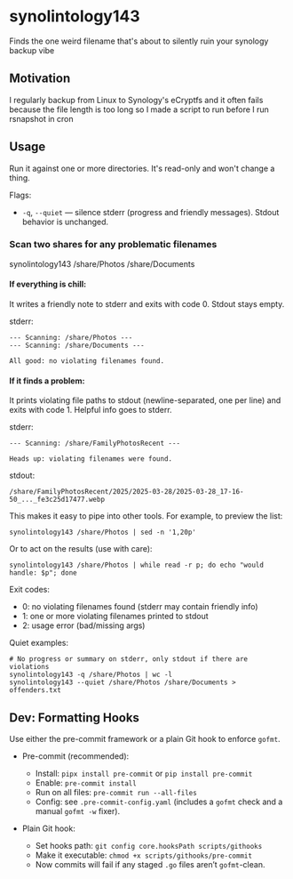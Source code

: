 # synolintology143
Finds the one weird filename that's about to silently ruin your synology backup vibe

## Motivation

I regularly backup from Linux to Synology's eCryptfs and it often fails because the file length is too long so I made a script to run before I run rsnapshot in cron

## Usage

Run it against one or more directories. It's read-only and won't change a thing.

Flags:
- `-q`, `--quiet` — silence stderr (progress and friendly messages). Stdout behavior is unchanged.

### Scan two shares for any problematic filenames
synolintology143 /share/Photos /share/Documents


#### If everything is chill:
It writes a friendly note to stderr and exits with code 0. Stdout stays empty.

stderr:
```
--- Scanning: /share/Photos ---
--- Scanning: /share/Documents ---

All good: no violating filenames found.
```

#### If it finds a problem:
It prints violating file paths to stdout (newline-separated, one per line) and exits with code 1. Helpful info goes to stderr.

stderr:
```
--- Scanning: /share/FamilyPhotosRecent ---

Heads up: violating filenames were found.
```

stdout:
```
/share/FamilyPhotosRecent/2025/2025-03-28/2025-03-28_17-16-50_..._fe3c25d17477.webp
```

This makes it easy to pipe into other tools. For example, to preview the list:
```
synolintology143 /share/Photos | sed -n '1,20p'
```

Or to act on the results (use with care):
```
synolintology143 /share/Photos | while read -r p; do echo "would handle: $p"; done
```

Exit codes:
- 0: no violating filenames found (stderr may contain friendly info)
- 1: one or more violating filenames printed to stdout
- 2: usage error (bad/missing args)

Quiet examples:
```
# No progress or summary on stderr, only stdout if there are violations
synolintology143 -q /share/Photos | wc -l
synolintology143 --quiet /share/Photos /share/Documents > offenders.txt
```

## Dev: Formatting Hooks

Use either the pre-commit framework or a plain Git hook to enforce `gofmt`.

- Pre-commit (recommended):
  - Install: `pipx install pre-commit` or `pip install pre-commit`
  - Enable: `pre-commit install`
  - Run on all files: `pre-commit run --all-files`
  - Config: see `.pre-commit-config.yaml` (includes a `gofmt` check and a manual `gofmt -w` fixer).

- Plain Git hook:
  - Set hooks path: `git config core.hooksPath scripts/githooks`
  - Make it executable: `chmod +x scripts/githooks/pre-commit`
  - Now commits will fail if any staged `.go` files aren’t `gofmt`-clean.
